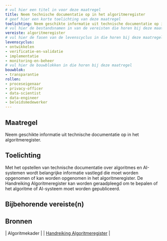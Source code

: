 ```yaml
---
# vul hier een titel in voor deze maatregel
title: Neem technische documentatie op in het algoritmeregister
# geef hier een korte toelichting van deze maatregel
toelichting: Neem geschikte informatie uit technische documentatie op in het algoritmeregister
# vul hier de bestandsnamen in van de vereisten die horen bij deze maatregel
vereiste: algoritmeregister
# vul hier de fasen van de levenscyclus in die horen bij deze maatregel
levenscyclus: 
- ontwikkelen
- verificatie-en-validatie
- implementatie
- monitoring-en-beheer
# vul hier de bouwblokken in die horen bij deze maatregel
bouwblok:
- transparantie
rollen:
- proceseigenaar
- privacy-officer
- data-scientist
- data-engineer
- beleidsmedewerker
---
```


<!-- Let op! onderstaande regel met 'tags' niet weghalen! Deze maakt automatisch de knopjes op basis van de metadata  -->
<!-- tags -->

## Maatregel
<!-- Vul hier een omschrijving in van wat deze maatregel inhoudt. -->
Neem geschikte informatie uit technische documentatie op in het algoritmeregister.

## Toelichting 
<!-- Geef hier een toelichting van deze maatregel -->
Met het opstellen van technische documentatie over algoritmes en AI-systemen wordt belangrijke informatie vastlegd die moet worden opgenomen of kan worden opgenomen in het algoritmeregister. De Handreiking Algoritmeregister kan worden geraadpleegd om te bepalen of het algoritme of AI-systeem moet worden gepubliceerd. 

## Bijbehorende vereiste(n)
<!-- Hier volgt een lijst met vereisten op basis van de in de metadata ingevulde vereiste -->

<!-- Let op! onderstaande regel met 'list_vereisten_on_maatregelen_page' niet weghalen! Deze maakt automatisch een lijst van bijbehorende verseisten op basis van de metadata  -->
<!-- list_vereisten_on_maatregelen_page -->

## Bronnen 
<!-- Vul hier de relevante bronnen in voor deze maatregel -->
| Algoritmekader |
| [Handreiking Algoritmeregister](https://www.digitaleoverheid.nl/wp-content/uploads/sites/8/2023/12/Handreiking-Algoritmeregister-versie-1.0.pdf) |
